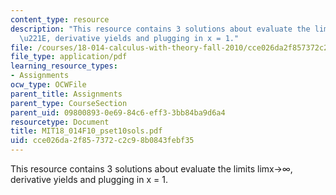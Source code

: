 ```yaml
---
content_type: resource
description: "This resource contains 3 solutions about evaluate the limits limx\u2192\
  \u221E, derivative yields and plugging in x = 1."
file: /courses/18-014-calculus-with-theory-fall-2010/cce026da2f857372c2c98b0843febf35_MIT18_014F10_pset10sols.pdf
file_type: application/pdf
learning_resource_types:
- Assignments
ocw_type: OCWFile
parent_title: Assignments
parent_type: CourseSection
parent_uid: 09800893-0e69-84c6-eff3-3bb84ba9d6a4
resourcetype: Document
title: MIT18_014F10_pset10sols.pdf
uid: cce026da-2f85-7372-c2c9-8b0843febf35
---
```

This resource contains 3 solutions about evaluate the limits limx→∞, derivative yields and plugging in x = 1.

